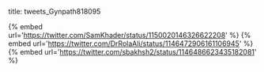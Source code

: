 title: tweets_Gynpath818095

{% embed url='https://twitter.com/SamKhader/status/1150020146326622208' %}
{% embed url='https://twitter.com/DrRolaAli/status/1146472906161106945' %}
{% embed url='https://twitter.com/sbakhsh2/status/1146486623435182081' %}
